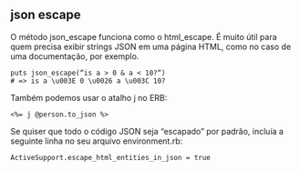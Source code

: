 ## json escape

O método json\_escape funciona como o html\_escape. É muito útil para quem precisa exibir strings JSON em uma página HTML, como no caso de uma documentação, por exemplo.

	puts json_escape(“is a > 0 & a < 10?“)
	# => is a \u003E 0 \u0026 a \u003C 10?

Também podemos usar o atalho j no ERB:

	<%= j @person.to_json %>

Se quiser que todo o código JSON seja “escapado” por padrão, incluía a seguinte linha no seu arquivo environment.rb:

	ActiveSupport.escape_html_entities_in_json = true
